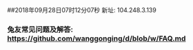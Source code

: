 ##2018年09月28日07时12分07秒 新址: 104.248.3.139
### 兔友常见问题及解答: https://github.com/wanggonging/d/blob/w/FAQ.md
